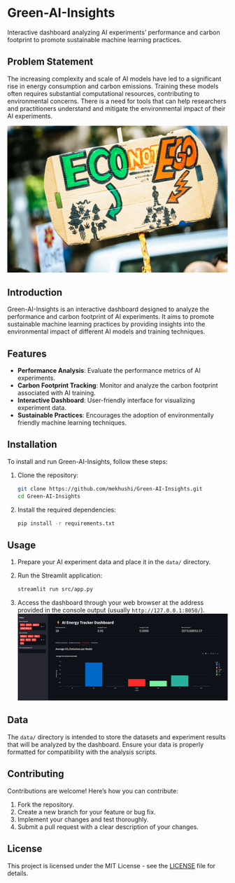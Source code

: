 # Green-AI-Insights

Interactive dashboard analyzing AI experiments’ performance and carbon footprint to promote sustainable machine learning practices.

## Problem Statement

The increasing complexity and scale of AI models have led to a significant rise in energy consumption and carbon emissions. Training these models often requires substantial computational resources, contributing to environmental concerns. There is a need for tools that can help researchers and practitioners understand and mitigate the environmental impact of their AI experiments.

![Alt text](assets/pexels-markusspiske-2990612.jpg)

## Introduction

Green-AI-Insights is an interactive dashboard designed to analyze the performance and carbon footprint of AI experiments. It aims to promote sustainable machine learning practices by providing insights into the environmental impact of different AI models and training techniques.

## Features

-   **Performance Analysis**: Evaluate the performance metrics of AI experiments.
-   **Carbon Footprint Tracking**: Monitor and analyze the carbon footprint associated with AI training.
-   **Interactive Dashboard**: User-friendly interface for visualizing experiment data.
-   **Sustainable Practices**: Encourages the adoption of environmentally friendly machine learning techniques.

## Installation

To install and run Green-AI-Insights, follow these steps:

1.  Clone the repository:

    ```bash
    git clone https://github.com/mekhushi/Green-AI-Insights.git
    cd Green-AI-Insights
    ```

2.  Install the required dependencies:

    ```bash
    pip install -r requirements.txt
    ```

## Usage

1.  Prepare your AI experiment data and place it in the `data/` directory.
2.  Run the Streamlit application:

    ```bash
    streamlit run src/app.py
    ```

3.  Access the dashboard through your web browser at the address provided in the console output (usually `http://127.0.0.1:8050/`).
  ![](assets/Dashboard.png)

## Data

The `data/` directory is intended to store the datasets and experiment results that will be analyzed by the dashboard. Ensure your data is properly formatted for compatibility with the analysis scripts.

## Contributing

Contributions are welcome! Here’s how you can contribute:

1.  Fork the repository.
2.  Create a new branch for your feature or bug fix.
3.  Implement your changes and test thoroughly.
4.  Submit a pull request with a clear description of your changes.

## License

This project is licensed under the MIT License - see the [LICENSE](LICENSE) file for details.
